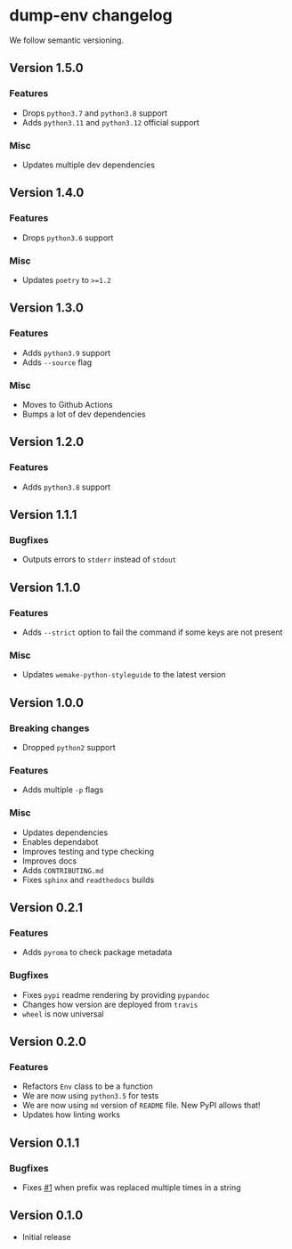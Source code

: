 # dump-env changelog

We follow semantic versioning.


## Version 1.5.0

### Features

- Drops `python3.7` and `python3.8` support
- Adds `python3.11` and `python3.12` official support

### Misc

- Updates multiple dev dependencies


## Version 1.4.0

### Features

- Drops `python3.6` support

### Misc

- Updates `poetry` to `>=1.2`


## Version 1.3.0

### Features

- Adds `python3.9` support
- Adds `--source` flag

### Misc

- Moves to Github Actions
- Bumps a lot of dev dependencies


## Version 1.2.0

### Features

- Adds `python3.8` support


## Version 1.1.1

### Bugfixes

- Outputs errors to `stderr` instead of `stdout`


## Version 1.1.0

### Features

- Adds `--strict` option to fail the command if some keys are not present

### Misc

- Updates `wemake-python-styleguide` to the latest version


## Version 1.0.0

### Breaking changes

- Dropped `python2` support

### Features

- Adds multiple `-p` flags

### Misc

- Updates dependencies
- Enables dependabot
- Improves testing and type checking
- Improves docs
- Adds `CONTRIBUTING.md`
- Fixes `sphinx` and `readthedocs` builds


## Version 0.2.1

### Features

- Adds `pyroma` to check package metadata

### Bugfixes

- Fixes `pypi` readme rendering by providing `pypandoc`
- Changes how version are deployed from `travis`
- `wheel` is now universal


## Version 0.2.0

### Features

- Refactors `Env` class to be a function
- We are now using `python3.5` for tests
- We are now using `md` version of `README` file. New PyPI allows that!
- Updates how linting works


## Version 0.1.1

### Bugfixes

- Fixes [#1](https://github.com/sobolevn/dump-env/issues/1) when prefix was replaced multiple times in a string


## Version 0.1.0

- Initial release
